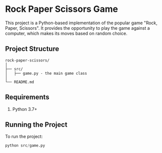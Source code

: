 # Rock Paper Scissors Game

This project is a Python-based implementation of the popular game "Rock, Paper, Scissors". It provides the opportunity to play the game against a computer, which makes its moves based on random choice.

## Project Structure
```
rock-paper-scissors/
│
├── src/
│   ├── game.py - the main game class
│
└── README.md
```

## Requirements
1. Python 3.7+

## Running the Project
To run the project:

```python
python src/game.py
```


